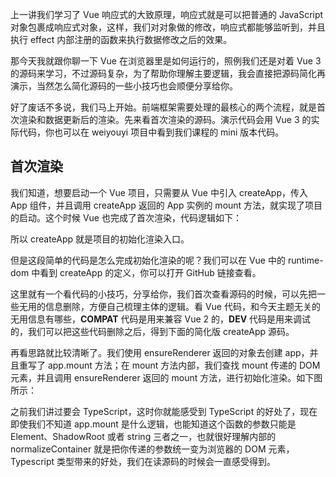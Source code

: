 上一讲我们学习了 Vue 响应式的大致原理，响应式就是可以把普通的 JavaScript 对象包裹成响应式对象，这样，我们对对象做的修改，响应式都能够监听到，并且执行 effect 内部注册的函数来执行数据修改之后的效果。


那今天我就跟你聊一下 Vue 在浏览器里是如何运行的，照例我们还是对着 Vue 3 的源码来学习，不过源码复杂，为了帮助你理解主要逻辑，我会直接把源码简化再演示，当然怎么简化源码的一些小技巧也会顺便分享给你。

好了废话不多说，我们马上开始。前端框架需要处理的最核心的两个流程，就是首次渲染和数据更新后的渲染。先来看首次渲染的源码。演示代码会用 Vue 3 的实际代码，你也可以在 weiyouyi 项目中看到我们课程的 mini 版本代码。

## 首次渲染

我们知道，想要启动一个 Vue 项目，只需要从 Vue 中引入 createApp，传入 App 组件，并且调用 createApp 返回的 App 实例的 mount 方法，就实现了项目的启动。这个时候 Vue 也完成了首次渲染，代码逻辑如下：


所以 createApp 就是项目的初始化渲染入口。

但是这段简单的代码是怎么完成初始化渲染的呢？我们可以在 Vue 中的 runtime-dom 中看到 createApp 的定义，你可以打开 GitHub 链接查看。

这里就有一个看代码的小技巧，分享给你，我们首次查看源码的时候，可以先把一些无用的信息删除，方便自己梳理主体的逻辑。看 Vue 代码，和今天主题无关的无用信息有哪些，__COMPAT__ 代码是用来兼容 Vue 2 的，__DEV__ 代码是用来调试的，我们可以把这些代码删除之后，得到下面的简化版 createApp 源码。


再看思路就比较清晰了。我们使用 ensureRenderer 返回的对象去创建 app，并且重写了 app.mount 方法；在 mount 方法内部，我们查找 mount 传递的 DOM 元素，并且调用 ensureRenderer 返回的 mount 方法，进行初始化渲染。如下图所示：



之前我们讲过要会 TypeScript，这时你就能感受到 TypeScript 的好处了，现在即使我们不知道 app.mount 是什么逻辑，也能知道这个函数的参数只能是 Element、ShadowRoot 或者 string 三者之一，也就很好理解内部的 normalizeContainer 就是把你传递的参数统一变为浏览器的 DOM 元素，Typescript 类型带来的好处，我们在读源码的时候会一直感受得到。




















